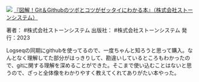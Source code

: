![](https://gyazo.com/e9c95c4a56163ce8ff87ac4ee9cdd119.jpg)
[『図解！Git＆Githubのツボとコツがゼッタイにわかる本』（株式会社ストーンシステム）](https://amzn.to/3txZyRD)

著者： #株式会社ストーンシステム 
出版社： #株式会社ストーンシステム 
発行：2023

Logseqの同期にgithubを使ってるので、一度ちゃんと知ろうと思って購入。なんとなく理解してた部分がはっきりして、勘違いしているところもわかったので、gitに関する理解を深めることができた。そこまで使い込むことはないと思うので、ざっと全体像をわかりやすく教えてくれてありがたい本やった。